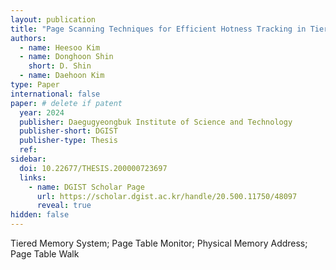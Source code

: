 ```yaml
---
layout: publication
title: "Page Scanning Techniques for Efficient Hotness Tracking in Tiered Memory Systems"
authors:
  - name: Heesoo Kim
  - name: Donghoon Shin
    short: D. Shin
  - name: Daehoon Kim
type: Paper
international: false
paper: # delete if patent
  year: 2024
  publisher: Daegugyeongbuk Institute of Science and Technology
  publisher-short: DGIST
  publisher-type: Thesis
  ref: 
sidebar:
  doi: 10.22677/THESIS.200000723697
  links: 
    - name: DGIST Scholar Page
      url: https://scholar.dgist.ac.kr/handle/20.500.11750/48097
      reveal: true
hidden: false
---
```


Tiered Memory System; Page Table Monitor; Physical Memory Address; Page Table Walk